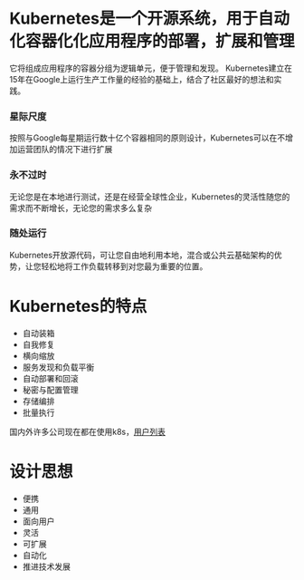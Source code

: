 # Kubernetes是一个开源系统，用于自动化容器化化应用程序的部署，扩展和管理

它将组成应用程序的容器分组为逻辑单元，便于管理和发现。 Kubernetes建立在15年在Google上运行生产工作量的经验的基础上，结合了社区最好的想法和实践。

### 星际尺度
按照与Google每星期运行数十亿个容器相同的原则设计，Kubernetes可以在不增加运营团队的情况下进行扩展

### 永不过时
无论您是在本地进行测试，还是在经营全球性企业，Kubernetes的灵活性随您的需求而不断增长，无论您的需求多么复杂

### 随处运行
Kubernetes开放源代码，可让您自由地利用本地，混合或公共云基础架构的优势，让您轻松地将工作负载转移到对您最为重要的位置。

# Kubernetes的特点

- 自动装箱 
- 自我修复
- 横向缩放
- 服务发现和负载平衡
- 自动部署和回滚
- 秘密与配置管理
- 存储编排
- 批量执行

国内外许多公司现在都在使用k8s，[用户列表](https://kubernetes.io/case-studies/)

# 设计思想

- 便携
- 通用
- 面向用户
- 灵活
- 可扩展
- 自动化
- 推进技术发展
